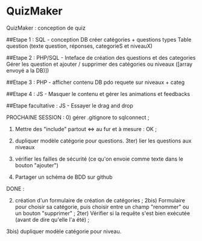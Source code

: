 # QuizMaker
QuizMaker : conception de quiz

##Etape 1 : SQL - conception DB
créer catégories + questions types
Table question (texte question, réponses, categorieS et niveauX)

##Etape 2 : PHP/SQL - Inteface de création des questions et des categories
Gérer les question et ajouter / supprimer des catégories ou niveaux ([array envoyé a la DB)])

##Etape 3  : PHP - afficher contenu DB
pdo requete sur niveaux + categ

##Etape 4 : JS - Masquer le contenu et gérer les animations et feedbacks

##Etape facultative : JS - Essayer le drag and drop


PROCHAINE SESSION :
0) gérer .gitignore to sqlconnect ;

1) Mettre des "include" partout <=> au fur et à mesure : OK ;

3) dupliquer modèle catégorie pour questions.
3ter) lier les questions aux niveaux

4) vérifier les failles de sécurité (ce qu'on envoie comme texte dans le bouton "ajouter")

5) Partager un schéma de BDD sur github




DONE : 

2) création d'un formulaire de création de catégories ;
2bis) Formulaire pour choisir sa catégorie, puis choisir entre un champ "renommer" ou un bouton "supprimer" ;
2ter) Vérifier si la requête s'est bien exécutée (avant de dire qu'elle l'a été) ;

3bis) dupliquer modèle catégorie pour niveau.